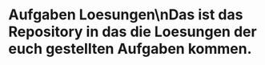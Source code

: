 # Aufgaben Loesungen\nDas ist das Repository in das die Loesungen der euch gestellten Aufgaben kommen.
